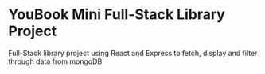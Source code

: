 # YouBook Mini Full-Stack Library Project

Full-Stack library project using React and Express to fetch, display and filter through data from mongoDB